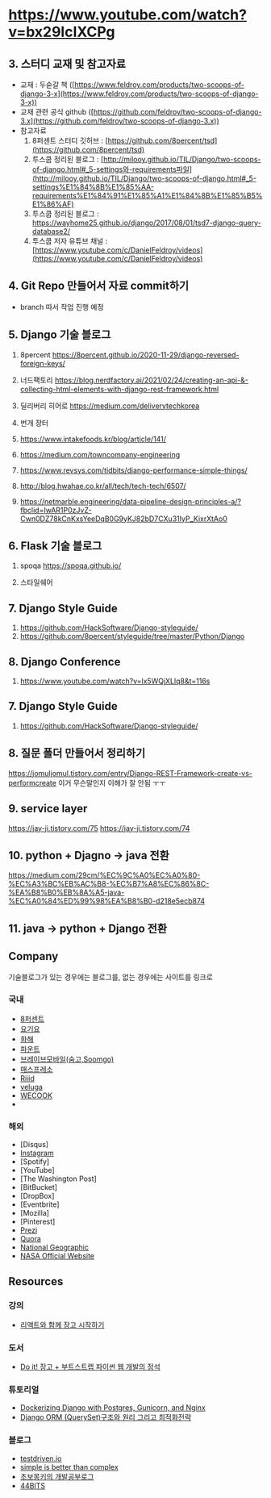 # https://www.youtube.com/watch?v=bx29lcIXCPg


## 3. 스터디 교재 및 참고자료
- 교재 :  두숟갈 책 ([https://www.feldroy.com/products/two-scoops-of-django-3-x](https://www.feldroy.com/products/two-scoops-of-django-3-x))
- 교재 관련 공식 github ([https://github.com/feldroy/two-scoops-of-django-3.x](https://github.com/feldroy/two-scoops-of-django-3.x))
- 참고자료
    1. 8퍼센트 스터디 깃허브 : [https://github.com/8percent/tsd](https://github.com/8percent/tsd)
    2. 투스쿱 정리된 블로그 :  [http://milooy.github.io/TIL/Django/two-scoops-of-django.html#_5-settings와-requirements파일](http://milooy.github.io/TIL/Django/two-scoops-of-django.html#_5-settings%E1%84%8B%E1%85%AA-requirements%E1%84%91%E1%85%A1%E1%84%8B%E1%85%B5%E1%86%AF)
    3. 투스쿱 정리된 블로그 : https://wayhome25.github.io/django/2017/08/01/tsd7-django-query-database2/
    4. 투스쿱 저자 유튜브 채널 : [https://www.youtube.com/c/DanielFeldroy/videos](https://www.youtube.com/c/DanielFeldroy/videos)

## 4. Git Repo 만들어서 자료 commit하기
- branch 따서 작업 진행 예정

## 5. Django 기술 블로그
1) 8percent
https://8percent.github.io/2020-11-29/django-reversed-foreign-keys/

2) 너드팩토리
https://blog.nerdfactory.ai/2021/02/24/creating-an-api-&-collecting-html-elements-with-django-rest-framework.html

3) 딜리버리 히어로
https://medium.com/deliverytechkorea

4) 번개 장터

6) https://www.intakefoods.kr/blog/article/141/

7) https://medium.com/towncompany-engineering

8) https://www.revsys.com/tidbits/django-performance-simple-things/

9) http://blog.hwahae.co.kr/all/tech/tech-tech/6507/

10) https://netmarble.engineering/data-pipeline-design-principles-a/?fbclid=IwAR1P0zJvZ-Cwn0DZ78kCnKxsYeeDqB0G9yKJ82bD7CXu31IyP_KixrXtAo0

## 6. Flask 기술 블로그
1) spoqa
https://spoqa.github.io/

2) 스타일쉐어

## 7. Django Style Guide
1) https://github.com/HackSoftware/Django-styleguide/
2) https://github.com/8percent/styleguide/tree/master/Python/Django


## 8. Django Conference
1) https://www.youtube.com/watch?v=lx5WQjXLlq8&t=116s


## 7. Django Style Guide
1) https://github.com/HackSoftware/Django-styleguide/


## 8. 질문 폴더 만들어서 정리하기
https://jomuljomul.tistory.com/entry/Django-REST-Framework-create-vs-performcreate
이거 무슨말인지 이해가 잘 안됨 ㅜㅜ

## 9. service layer
https://jay-ji.tistory.com/75
https://jay-ji.tistory.com/74


## 10. python + Djagno -> java 전환
https://medium.com/29cm/%EC%9C%A0%EC%A0%80-%EC%A3%BC%EB%AC%B8-%EC%B7%A8%EC%86%8C-%EA%B8%B0%EB%8A%A5-java-%EC%A0%84%ED%99%98%EA%B8%B0-d218e5ecb874

## 11. java -> python + Django 전환











## Company
기술블로그가 있는 경우에는 블로그를, 없는 경우에는 사이트를 링크로
### 국내
- [8퍼센트](https://8percent.github.io/)
- [요기요](https://medium.com/deliverytechkorea/yogiyo-python/home)
- [화해](http://blog.hwahae.co.kr/category/all/tech/)
- [파운트](https://fount.co/)
- [브레이브모바일(숨고,Soomgo)](https://soomgo.com/)
- [매스프레소](https://mathpresso.com/ko)
- [Riiid](https://riiid.com/ko/main)
- [veluga](https://business.veluga.kr/)
- [WECOOK](https://wecook.co.kr/)
- 
### 해외
- [Disqus]
- [Instagram](https://medium.com/@InstagramEng)
- [Spotify]
- [YouTube]
- [The Washington Post]
- [BitBucket]
- [DropBox]
- [Eventbrite]
- [Mozilla]
- [Pinterest]
- [Prezi](https://prezi.com/)
- [Quora](https://www.quora.com/)
- [National Geographic](https://www.nationalgeographic.com/)
- [NASA Official Website](https://www.nasa.gov/)

## Resources
### 강의
- [리액트와 함께 장고 시작하기](https://educast.com/course/web-dev/ZU53)

### 도서
- [Do it! 장고 + 부트스트랩 파이썬 웹 개발의 정석 ](https://www.aladin.co.kr/shop/wproduct.aspx?ItemId=259491574)

### 튜토리얼
- [Dockerizing Django with Postgres, Gunicorn, and Nginx](https://testdriven.io/blog/dockerizing-django-with-postgres-gunicorn-and-nginx/)
- [Django ORM (QuerySet)구조와 원리 그리고 최적화전략](https://github.com/KimSoungRyoul/Django_ORM_pratice_project/issues/7)

### 블로그
- [testdriven.io](https://testdriven.io/)
- [simple is better than complex](https://simpleisbetterthancomplex.com/)
- [초보몽키의 개발공부로그](https://wayhome25.github.io/)
- [44BITS](https://www.44bits.io/ko)
